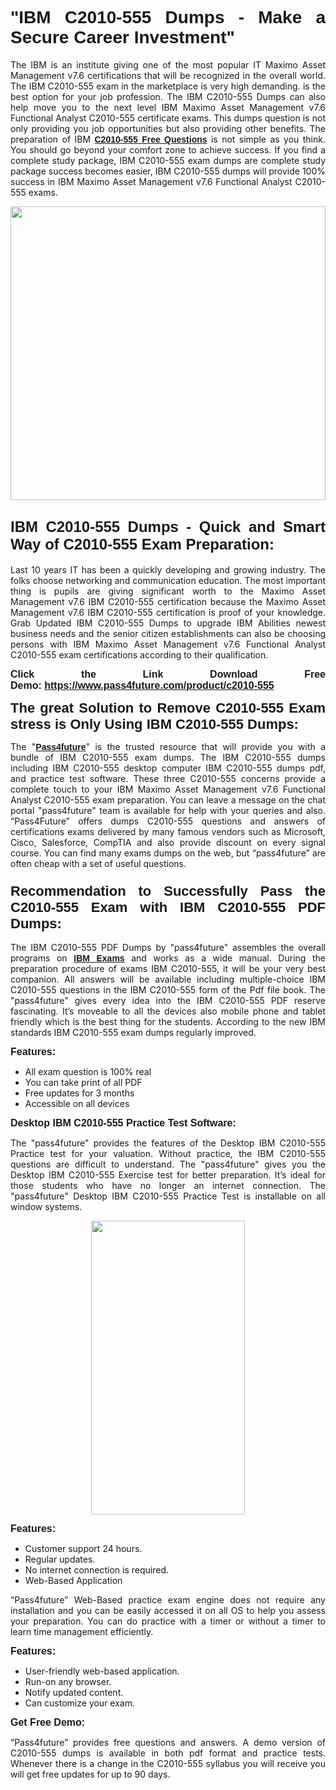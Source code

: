 
<h1 style="text-align: justify;"><span style="font-family:Tahoma,Geneva,sans-serif;"><strong>"IBM C2010-555 Dumps - Make a Secure Career Investment"</strong></span></h1>

<p style="text-align: justify;">The IBM is an institute giving one of the most popular IT Maximo Asset Management v7.6 certifications that will be recognized in the overall world. The IBM C2010-555 exam in the marketplace is very high demanding. is the best option for your job profession. The IBM C2010-555 Dumps can also help move you to the next level IBM Maximo Asset Management v7.6 Functional Analyst C2010-555 certificate exams. This dumps question is not only providing you job opportunities but also providing other benefits. The preparation of IBM <span style="font-family:Tahoma,Geneva,sans-serif;"><strong><a href="https://www.pass4future.com/questions/ibm/c2010-555">C2010-555 Free Questions</a></strong></span> is not simple as you think. You should go beyond your comfort zone to achieve success. If you find a complete study package, IBM C2010-555 exam dumps are complete study package success becomes easier, IBM C2010-555 dumps will provide 100% success in IBM Maximo Asset Management v7.6 Functional Analyst C2010-555 exams.</p>

<p style="text-align: justify;"><a href="https://www.pass4future.com/product/c2010-555"><img alt="" src="https://lh3.googleusercontent.com/pw/AM-JKLVhEO4I138wJzOepD3laGU-R1M7eT-OTYdow6pCESip26lSeaxxzS9BVWUKuzj1e3L_MoxCfVgBEvV8ODwl1LGzlZbt6HJm3NXXplPwnYiBfuYM_eQCcVVRMaAwHdsl3AhHOZS-up7mzwmd4i4EpEGq=w1112-h625-no?authuser=0" style="width: 100%; height: 470px;" /></a></p>

<h2 style="text-align: justify;"><span style="font-size:24px;"><strong><span style="font-family:Tahoma,Geneva,sans-serif;">IBM C2010-555 Dumps - Quick and Smart Way of C2010-555 Exam Preparation:</span></strong></span></h2>

<p style="text-align: justify;">Last 10 years IT has been a quickly developing and growing industry. The folks choose networking and communication education. The most important thing is pupils are giving significant worth to the Maximo Asset Management v7.6 IBM C2010-555 certification because the Maximo Asset Management v7.6 IBM C2010-555 certification is proof of your knowledge. Grab Updated IBM C2010-555 Dumps to upgrade IBM Abilities newest business needs and the senior citizen establishments can also be choosing persons with IBM Maximo Asset Management v7.6 Functional Analyst C2010-555 exam certifications according to their qualification.</p>

<p style="text-align: justify;"><strong><span style="font-family:Lucida Sans Unicode,Lucida Grande,sans-serif;"><span style="font-size:16px;">Click the Link Download Free Demo: <a href="https://www.pass4future.com/product/c2010-555">https://www.pass4future.com/product/c2010-555</a></span></span></strong></p>

<p style="text-align: justify;"><strong><span style="font-size:22px;"><span style="font-family:Tahoma,Geneva,sans-serif;">The great Solution to Remove C2010-555 Exam stress is Only Using IBM C2010-555 Dumps:</span></span></strong></p>

<p style="text-align: justify;">The "<span style="font-family:Lucida Sans Unicode,Lucida Grande,sans-serif;"><a href="https://www.pass4future.com/"><strong>Pass4future</strong></a></span>" is the trusted resource that will provide you with a bundle of IBM C2010-555 exam dumps. The IBM C2010-555 dumps including IBM C2010-555 desktop computer IBM C2010-555 dumps pdf, and practice test software. These three C2010-555 concerns provide a complete touch to your IBM Maximo Asset Management v7.6 Functional Analyst C2010-555 exam preparation. You can leave a message on the chat portal "pass4future" team is available for help with your queries and also. “Pass4Future” offers dumps C2010-555 questions and answers of certifications exams delivered by many famous vendors such as Microsoft, Cisco, Salesforce, CompTIA and also provide discount on every signal course. You can find many exams dumps on the web, but “pass4future” are often cheap with a set of useful questions.</p>

<h3 style="text-align: justify;"><span style="font-size:22px;"><strong><span style="font-family:Tahoma,Geneva,sans-serif;">Recommendation to Successfully Pass the C2010-555 Exam with IBM C2010-555 PDF Dumps:</span></strong></span></h3>

<p style="text-align: justify;">The IBM C2010-555 PDF Dumps by "pass4future" assembles the overall programs on <span style="font-family:Lucida Sans Unicode,Lucida Grande,sans-serif;"><strong><a href="https://www.pass4future.com/ibm">IBM Exams</a></strong></span> and works as a wide manual. During the preparation procedure of exams IBM C2010-555, it will be your very best companion. All answers will be available including multiple-choice IBM C2010-555 questions in the IBM C2010-555 form of the Pdf file book. The "pass4future" gives every idea into the IBM C2010-555 PDF reserve fascinating. It’s moveable to all the devices also mobile phone and tablet friendly which is the best thing for the students. According to the new IBM standards IBM C2010-555 exam dumps regularly improved.</p>

<p style="text-align: justify;"><span style="font-family:Lucida Sans Unicode,Lucida Grande,sans-serif;"><span style="font-size:16px;"><strong>Features:</strong></span></span></p>

<ul>
	<li style="text-align: justify;">All exam question is 100% real</li>
	<li style="text-align: justify;">You can take print of all PDF</li>
	<li style="text-align: justify;">Free updates for 3 months </li>
	<li style="text-align: justify;">Accessible on all devices</li>
</ul>

<p style="text-align: justify;"><span style="font-family:Tahoma,Geneva,sans-serif;"><span style="font-size:16px;"><strong>Desktop IBM C2010-555 Practice Test Software:</strong></span></span></p>

<p style="text-align: justify;">The "pass4future" provides the features of the Desktop IBM C2010-555 Practice test for your valuation. Without practice, the IBM C2010-555 questions are difficult to understand. The "pass4future" gives you the Desktop IBM C2010-555 Exercise test for better preparation. It’s ideal for those students who have no longer an internet connection. The "pass4future" Desktop IBM C2010-555 Practice Test is installable on all window systems.</p>

<p style="text-align: center;"><a href="https://www.pass4future.com/product/c2010-555"><img alt="" src="https://lh3.googleusercontent.com/pw/AM-JKLV3yUm3jiqqIo1xIsj1VJ_UeysYexQY-pRYO0rIFl3vg11QZioN-gzffpw2AfKqFynWuvoXOreWrWS0swpr4xmOSWfwII2jvatteuqrfxiWGFBSHPiZUCoi33jqeymK5dmu-0enyX6tayRCAMHw05jv=s625-no?authuser=0" style="width: 70%; height: 470px;" /></a></p>

<p style="text-align: justify;"><span style="font-size:16px;"><span style="font-family:Lucida Sans Unicode,Lucida Grande,sans-serif;"><strong>Features:</strong></span></span></p>

<ul>
	<li style="text-align: justify;">Customer support 24 hours. </li>
	<li style="text-align: justify;">Regular updates. </li>
	<li style="text-align: justify;">No internet connection is required.</li>
	<li style="text-align: justify;">Web-Based Application</li>
</ul>

<p style="text-align: justify;">“Pass4future” Web-Based practice exam engine does not require any installation and you can be easily accessed it on all OS to help you assess your preparation. You can do practice with a timer or without a timer to learn time management efficiently.</p>

<p style="text-align: justify;"><strong><span style="font-size:16px;"><span style="font-family:Lucida Sans Unicode,Lucida Grande,sans-serif;">Features:</span></span></strong></p>

<ul>
	<li style="text-align: justify;">User-friendly web-based application.</li>
	<li style="text-align: justify;">Run-on any browser. </li>
	<li style="text-align: justify;">Notify updated content.</li>
	<li style="text-align: justify;">Can customize your exam.</li>
</ul>

<p style="text-align: justify;"><span style="font-size:16px;"><span style="font-family:Lucida Sans Unicode,Lucida Grande,sans-serif;"><strong>Get Free Demo:</strong></span></span></p>

<p style="text-align: justify;">“Pass4future” provides free questions and answers. A demo version of C2010-555 dumps is available in both pdf format and practice tests. Whenever there is a change in the C2010-555 syllabus you will receive you will get free updates for up to 90 days. </p>

